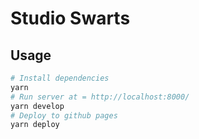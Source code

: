 # Studio Swarts

## Usage

```sh
# Install dependencies
yarn
# Run server at = http://localhost:8000/
yarn develop
# Deploy to github pages
yarn deploy
```
